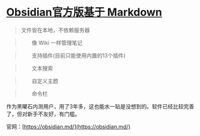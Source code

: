 # [Obsidian官方版基于 Markdown](https://github.com/myogg/meek/issues/30)

>  文件皆在本地，不依赖服务器

>　　像 Wiki 一样管理笔记

>　　支持插件(目前只能使用内置的13个插件)

>　　文本搜索

>　　自定义主题

>　　命令栏

作为黑曜石内测用户，用了3年多，这也能水一贴是没想到的。软件已经比较完善了，但对新手不友好，有门槛。

官网：[https://obsidian.md/](https://obsidian.md/)
